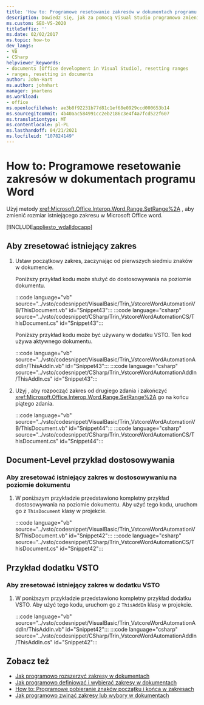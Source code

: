 ```yaml
---
title: 'How to: Programowe resetowanie zakresów w dokumentach programu Word'
description: Dowiedz się, jak za pomocą Visual Studio programowo zmienić rozmiar istniejącego zakresu w dokumencie programu Microsoft Word.
ms.custom: SEO-VS-2020
titleSuffix: ''
ms.date: 02/02/2017
ms.topic: how-to
dev_langs:
- VB
- CSharp
helpviewer_keywords:
- documents [Office development in Visual Studio], resetting ranges
- ranges, resetting in documents
author: John-Hart
ms.author: johnhart
manager: jmartens
ms.workload:
- office
ms.openlocfilehash: ae3b8f92231b77d81c1ef68e0929ccd000653b14
ms.sourcegitcommit: 4b40aac584991cc2eb2186c3e4f4a7fcd522f607
ms.translationtype: MT
ms.contentlocale: pl-PL
ms.lasthandoff: 04/21/2021
ms.locfileid: "107824149"
---
```

# <a name="how-to-programmatically-reset-ranges-in-word-documents"></a>How to: Programowe resetowanie zakresów w dokumentach programu Word
  Użyj metody <xref:Microsoft.Office.Interop.Word.Range.SetRange%2A> , aby zmienić rozmiar istniejącego zakresu w Microsoft Office word.

 [!INCLUDE[appliesto_wdalldocapp](../vsto/includes/appliesto-wdalldocapp-md.md)]

## <a name="to-reset-an-existing-range"></a>Aby zresetować istniejący zakres

1. Ustaw początkowy zakres, zaczynając od pierwszych siedmiu znaków w dokumencie.

     Poniższy przykład kodu może służyć do dostosowywania na poziomie dokumentu.

     :::code language="vb" source="../vsto/codesnippet/VisualBasic/Trin_VstcoreWordAutomationVB/ThisDocument.vb" id="Snippet43":::
     :::code language="csharp" source="../vsto/codesnippet/CSharp/Trin_VstcoreWordAutomationCS/ThisDocument.cs" id="Snippet43":::

     Poniższy przykład kodu może być używany w dodatku VSTO. Ten kod używa aktywnego dokumentu.

     :::code language="vb" source="../vsto/codesnippet/VisualBasic/Trin_VstcoreWordAutomationAddIn/ThisAddIn.vb" id="Snippet43":::
     :::code language="csharp" source="../vsto/codesnippet/CSharp/Trin_VstcoreWordAutomationAddIn/ThisAddIn.cs" id="Snippet43":::

2. Użyj , aby rozpocząć zakres od drugiego zdania i zakończyć <xref:Microsoft.Office.Interop.Word.Range.SetRange%2A> go na końcu piątego zdania.

     :::code language="vb" source="../vsto/codesnippet/VisualBasic/Trin_VstcoreWordAutomationVB/ThisDocument.vb" id="Snippet44":::
     :::code language="csharp" source="../vsto/codesnippet/CSharp/Trin_VstcoreWordAutomationCS/ThisDocument.cs" id="Snippet44":::

## <a name="document-level-customization-example"></a>Document-Level przykład dostosowywania

### <a name="to-reset-an-existing-range-in-a-document-level-customization"></a>Aby zresetować istniejący zakres w dostosowywaniu na poziomie dokumentu

1. W poniższym przykładzie przedstawiono kompletny przykład dostosowywania na poziomie dokumentu. Aby użyć tego kodu, uruchom go z `ThisDocument` klasy w projekcie.

     :::code language="vb" source="../vsto/codesnippet/VisualBasic/Trin_VstcoreWordAutomationVB/ThisDocument.vb" id="Snippet42":::
     :::code language="csharp" source="../vsto/codesnippet/CSharp/Trin_VstcoreWordAutomationCS/ThisDocument.cs" id="Snippet42":::

## <a name="vsto-add-in-example"></a>Przykład dodatku VSTO

### <a name="to-reset-an-existing-range-in-a-vsto-add-in"></a>Aby zresetować istniejący zakres w dodatku VSTO

1. W poniższym przykładzie przedstawiono kompletny przykład dodatku VSTO. Aby użyć tego kodu, uruchom go z `ThisAddIn` klasy w projekcie.

     :::code language="vb" source="../vsto/codesnippet/VisualBasic/Trin_VstcoreWordAutomationAddIn/ThisAddIn.vb" id="Snippet42":::
     :::code language="csharp" source="../vsto/codesnippet/CSharp/Trin_VstcoreWordAutomationAddIn/ThisAddIn.cs" id="Snippet42":::

## <a name="see-also"></a>Zobacz też
- [Jak programowo rozszerzyć zakresy w dokumentach](../vsto/how-to-programmatically-extend-ranges-in-documents.md)
- [Jak programowo definiować i wybierać zakresy w dokumentach](../vsto/how-to-programmatically-define-and-select-ranges-in-documents.md)
- [How to: Programowe pobieranie znaków początku i końca w zakresach](../vsto/how-to-programmatically-retrieve-start-and-end-characters-in-ranges.md)
- [Jak programowo zwinąć zakresy lub wybory w dokumentach](../vsto/how-to-programmatically-collapse-ranges-or-selections-in-documents.md)
